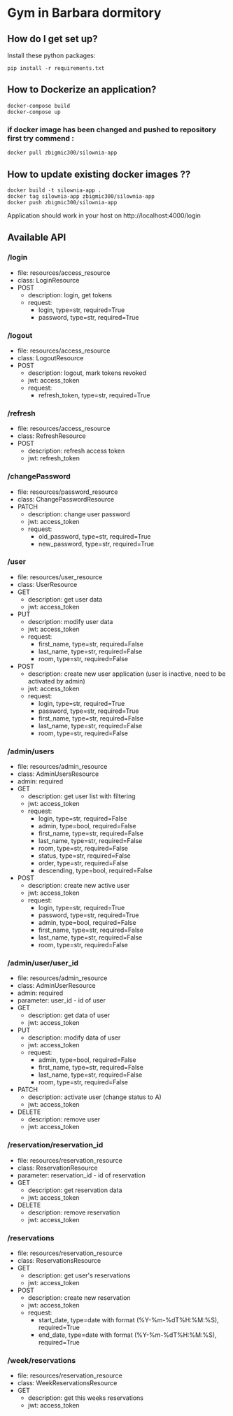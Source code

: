# Gym in Barbara dormitory #

## How do I get set up? ###
Install these python packages:  
    
    pip install -r requirements.txt 
    
## How to Dockerize an application? ###
    docker-compose build
    docker-compose up
    
### if docker image has been changed and pushed to repository first try commend :
    docker pull zbigmic300/silownia-app
    

## How to update existing docker images ?? 
    docker build -t silownia-app .
    docker tag silownia-app zbigmic300/silownia-app
    docker push zbigmic300/silownia-app


Application should work in your host on http://localhost:4000/login

## Available API
### /login  
- file: resources/access_resource  
- class: LoginResource  
- POST  
  - description: login, get tokens  
  - request:  
    - login, type=str, required=True  
    - password, type=str, required=True  

### /logout  
- file: resources/access_resource  
- class: LogoutResource    
- POST  
  - description: logout, mark tokens revoked  
  - jwt: access_token  
  - request:  
    - refresh_token, type=str, required=True  

### /refresh  
- file: resources/access_resource  
- class: RefreshResource  
- POST  
  - description: refresh access token  
  - jwt: refresh_token  

### /changePassword  
- file: resources/password_resource  
- class: ChangePasswordResource  
- PATCH  
  - description: change user password  
  - jwt: access_token  
  - request:  
    - old_password, type=str, required=True  
    - new_password, type=str, required=True  

### /user  
- file: resources/user_resource  
- class: UserResource  
- GET  
  - description: get user data  
  - jwt: access_token  
- PUT  
  - description: modify user data  
  - jwt: access_token  
  - request:  
    - first_name, type=str, required=False  
    - last_name, type=str, required=False  
    - room, type=str, required=False  
- POST  
  - description: create new user application (user is inactive, need to be activated by admin)  
  - jwt: access_token  
  - request:    
    - login, type=str, required=True  
    - password, type=str, required=True  
    - first_name, type=str, required=False  
    - last_name, type=str, required=False  
    - room, type=str, required=False  

### /admin/users  
- file: resources/admin_resource  
- class: AdminUsersResource  
- admin: required  
- GET  
  - description: get user list with filtering  
  - jwt: access_token  
  - request:  
    - login, type=str, required=False  
    - admin, type=bool, required=False  
    - first_name, type=str, required=False  
    - last_name, type=str, required=False  
    - room, type=str, required=False  
    - status, type=str, required=False  
    - order, type=str, required=False  
    - descending, type=bool, required=False  
- POST  
  - description: create new active user  
  - jwt: access_token  
  - request:  
    - login, type=str, required=True  
    - password, type=str, required=True  
    - admin, type=bool, required=False  
    - first_name, type=str, required=False  
    - last_name, type=str, required=False  
    - room, type=str, required=False  

### /admin/user/user_id  
- file: resources/admin_resource  
- class: AdminUserResource  
- admin: required  
- parameter: user_id - id of user  
- GET  
  - description: get data of user  
  - jwt: access_token  
- PUT  
  - description: modify data of user  
  - jwt: access_token  
  - request:  
    - admin, type=bool, required=False  
    - first_name, type=str, required=False  
    - last_name, type=str, required=False  
    - room, type=str, required=False  
- PATCH  
  - description: activate user (change status to A)  
  - jwt: access_token  
- DELETE  
  - description: remove user  
  - jwt: access_token  

### /reservation/reservation_id  
- file: resources/reservation_resource  
- class: ReservationResource  
- parameter: reservation_id - id of reservation  
- GET  
  - description: get reservation data  
  - jwt: access_token  
- DELETE  
  - description: remove reservation  
  - jwt: access_token  

### /reservations  
- file: resources/reservation_resource  
- class: ReservationsResource  
- GET  
  - description: get user's reservations  
  - jwt: access_token  
- POST  
  - description: create new reservation  
  - jwt: access_token  
  - request:  
    - start_date, type=date with format (%Y-%m-%dT%H:%M:%S), required=True  
    - end_date, type=date with format (%Y-%m-%dT%H:%M:%S), required=True  

### /week/reservations  
- file: resources/reservation_resource  
- class: WeekReservationsResource  
- GET  
  - description: get this weeks reservations  
  - jwt: access_token  
